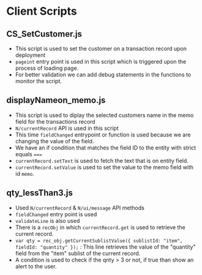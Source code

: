 # Client Scripts

## CS_SetCustomer.js
- This script is used to set the customer on a transaction record upon deployment
- `pageint` entry point is used in this script which is triggered upon the process of loading page.
- For better validation we can add debug statements in the functions to monitor the script.

## displayNameon_memo.js
- This script is used to diplay the selected customers name in the memo field for the transactions record
- `N/currentRecord` API is used in this script
- This time `fieldChanged` entrypoint or function is used because we are changing the value of the field.
- We have an if condition that matches the field ID to the entity with strict equals `===`
- `currentRecord.setText` is used to fetch the text that is on entity field.
- `currentRecord.setValue` is used to set the value to the memo field with id `memo`.

## qty_lessThan3.js
- Used `N/currentRecord` & `N/ui/message` API methods
- `fieldChanged` entry point is used
- `validateLine` is also used
- There is a `recObj` in which `currentRecord.get` is used to retrieve the current record.
- `var qty = rec_obj.getCurrentSublistValue({
  sublistId: "item", fieldId: "quantity"
  });`
  : This line retrieves the value of the "quantity" field from the "item" sublist of the current record.
- A condition is used to check if the qnty > 3 or not, if true than show an alert to the user.


  
